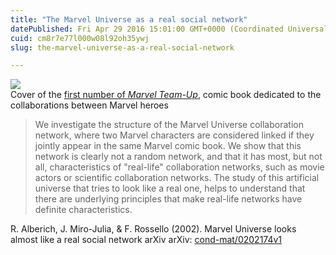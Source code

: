 ```yaml
---
title: "The Marvel Universe as a real social network"
datePublished: Fri Apr 29 2016 15:01:00 GMT+0000 (Coordinated Universal Time)
cuid: cm8r7e77l000w08l92oh35ywj
slug: the-marvel-universe-as-a-real-social-network

---
```



![](https://cdn.hashnode.com/res/hashnode/image/upload/v1743070873765/039ed89c-a2de-471d-8aae-6d06ba6cca04.jpeg)  
Cover of the [first number of _Marvel Team-Up_](http://marvel.wikia.com/Marvel_Team-Up_Vol_1_1), comic book dedicated to the collaborations between Marvel heroes

> We investigate the structure of the Marvel Universe collaboration network, where two Marvel characters are considered linked if they jointly appear in the same Marvel comic book. We show that this network is clearly not a random network, and that it has most, but not all, characteristics of "real-life" collaboration networks, such as movie actors or scientific collaboration networks. The study of this artificial universe that tries to look like a real one, helps to understand that there are underlying principles that make real-life networks have definite characteristics.

R. Alberich, J. Miro-Julia, & F. Rossello (2002). Marvel Universe looks almost like a real social network arXiv arXiv: [cond-mat/0202174v1](http://arxiv.org/abs/cond-mat/0202174v1)